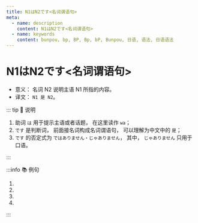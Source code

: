 ```yaml
---
title: N1はN2です<名词谓语句>
meta:
  - name: description
    content: N1はN2です<名词谓语句>
  - name: keywords
    content: bunpou, bp, BP, Bp, bP, Bunpou, 日语, 语法, 日语语法
---
```


# N1はN2です<名词谓语句> <Badge type="tip" text="N5" />

* 意义： 名词 N2 说明主语 N1 所指的内容。
* 译文： `N1 是 N2`。

::: tip :bookmark: 说明

1. 助词 `は` 用于提示主语或者话题， 在这里读作 `wa`；
2. `です` 是判断词， 前面接名词构成名词谓语句， 可以理解为中文中的 `是`；
3. `です` 的否定式为 `ではありません・じゃありません`， 其中， `じゃありません` 只用于口语。

:::

:::info :books: 例句

1. <grammer-content id='1-2-2-0' sentence="こちら**は**[高橋/たかはし][美穂/みほ]さん**です**。" trans='这位是高桥美穗。' />
2. <grammer-content id='1-2-2-1' sentence="[王/おう]さん**は**[日本/にほん][語科/ごか]の[方/かた]**です**。" trans='小王是日语系的。' />
3. <grammer-content id='1-2-2-2' sentence="[王/おう]さん**は**[高橋/たかはし]さんの[知り合い/しりあい]**ではありません**。" trans='小王不是高桥的熟人。' />
4. <grammer-content id='1-2-2-3' sentence="[鈴木/すずき]さん**は**[語科/ごか][留学生/りゅうがくせい]**じゃありません**。" trans='铃木不是语言系的留学生。' />

:::
